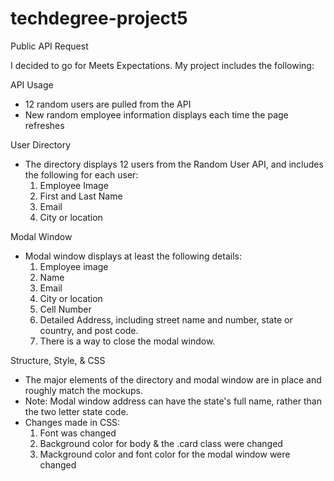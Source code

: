 # techdegree-project5
 Public API Request

I decided to go for Meets Expectations. My project includes the following:

API Usage
- 12 random users are pulled from the API
- New random employee information displays each time the page refreshes

User Directory
- The directory displays 12 users from the Random User API, and includes the following for each user:
  1. Employee Image
  2. First and Last Name
  3. Email
  4. City or location

Modal Window
- Modal window displays at least the following details:
  1. Employee image
  2. Name
  3. Email
  4. City or location
  5. Cell Number
  6. Detailed Address, including street name and number, state or country, and post code.
  7. There is a way to close the modal window.

Structure, Style, & CSS
- The major elements of the directory and modal window are in place and roughly match the mockups.
- Note: Modal window address can have the state's full name, rather than the two letter state code.
- Changes made in CSS:
  1. Font was changed
  2. Background color for body & the .card class were changed
  3. Mackground color and font color for the modal window were changed
